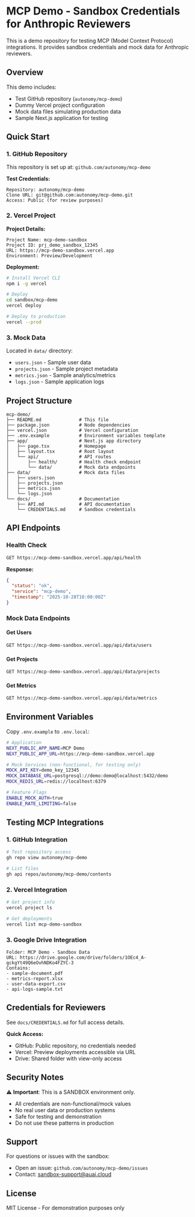 # MCP Demo - Sandbox Credentials for Anthropic Reviewers

This is a demo repository for testing MCP (Model Context Protocol) integrations. It provides sandbox credentials and mock data for Anthropic reviewers.

## Overview

This demo includes:
- Test GitHub repository (`autonomy/mcp-demo`)
- Dummy Vercel project configuration
- Mock data files simulating production data
- Sample Next.js application for testing

## Quick Start

### 1. GitHub Repository

This repository is set up at: `github.com/autonomy/mcp-demo`

**Test Credentials:**
```
Repository: autonomy/mcp-demo
Clone URL: git@github.com:autonomy/mcp-demo.git
Access: Public (for review purposes)
```

### 2. Vercel Project

**Project Details:**
```
Project Name: mcp-demo-sandbox
Project ID: prj_demo_sandbox_12345
URL: https://mcp-demo-sandbox.vercel.app
Environment: Preview/Development
```

**Deployment:**
```bash
# Install Vercel CLI
npm i -g vercel

# Deploy
cd sandbox/mcp-demo
vercel deploy

# Deploy to production
vercel --prod
```

### 3. Mock Data

Located in `data/` directory:
- `users.json` - Sample user data
- `projects.json` - Sample project metadata
- `metrics.json` - Sample analytics/metrics
- `logs.json` - Sample application logs

## Project Structure

```
mcp-demo/
├── README.md              # This file
├── package.json           # Node dependencies
├── vercel.json            # Vercel configuration
├── .env.example           # Environment variables template
├── app/                   # Next.js app directory
│   ├── page.tsx           # Homepage
│   ├── layout.tsx         # Root layout
│   └── api/               # API routes
│       ├── health/        # Health check endpoint
│       └── data/          # Mock data endpoints
├── data/                  # Mock data files
│   ├── users.json
│   ├── projects.json
│   ├── metrics.json
│   └── logs.json
└── docs/                  # Documentation
    ├── API.md             # API documentation
    └── CREDENTIALS.md     # Sandbox credentials
```

## API Endpoints

### Health Check
```bash
GET https://mcp-demo-sandbox.vercel.app/api/health
```

**Response:**
```json
{
  "status": "ok",
  "service": "mcp-demo",
  "timestamp": "2025-10-28T10:00:00Z"
}
```

### Mock Data Endpoints

#### Get Users
```bash
GET https://mcp-demo-sandbox.vercel.app/api/data/users
```

#### Get Projects
```bash
GET https://mcp-demo-sandbox.vercel.app/api/data/projects
```

#### Get Metrics
```bash
GET https://mcp-demo-sandbox.vercel.app/api/data/metrics
```

## Environment Variables

Copy `.env.example` to `.env.local`:

```bash
# Application
NEXT_PUBLIC_APP_NAME=MCP Demo
NEXT_PUBLIC_APP_URL=https://mcp-demo-sandbox.vercel.app

# Mock Services (non-functional, for testing only)
MOCK_API_KEY=demo_key_12345
MOCK_DATABASE_URL=postgresql://demo:demo@localhost:5432/demo
MOCK_REDIS_URL=redis://localhost:6379

# Feature Flags
ENABLE_MOCK_AUTH=true
ENABLE_RATE_LIMITING=false
```

## Testing MCP Integrations

### 1. GitHub Integration
```bash
# Test repository access
gh repo view autonomy/mcp-demo

# List files
gh api repos/autonomy/mcp-demo/contents
```

### 2. Vercel Integration
```bash
# Get project info
vercel project ls

# Get deployments
vercel list mcp-demo-sandbox
```

### 3. Google Drive Integration
```
Folder: MCP Demo - Sandbox Data
URL: https://drive.google.com/drive/folders/1OEc4_A-gckgYt49Q6eOvhNDKo4FZYC-3
Contains:
- sample-document.pdf
- metrics-report.xlsx
- user-data-export.csv
- api-logs-sample.txt
```

## Credentials for Reviewers

See `docs/CREDENTIALS.md` for full access details.

**Quick Access:**
- GitHub: Public repository, no credentials needed
- Vercel: Preview deployments accessible via URL
- Drive: Shared folder with view-only access

## Security Notes

⚠️ **Important**: This is a SANDBOX environment only.

- All credentials are non-functional/mock values
- No real user data or production systems
- Safe for testing and demonstration
- Do not use these patterns in production

## Support

For questions or issues with the sandbox:
- Open an issue: `github.com/autonomy/mcp-demo/issues`
- Contact: sandbox-support@auai.cloud

## License

MIT License - For demonstration purposes only
